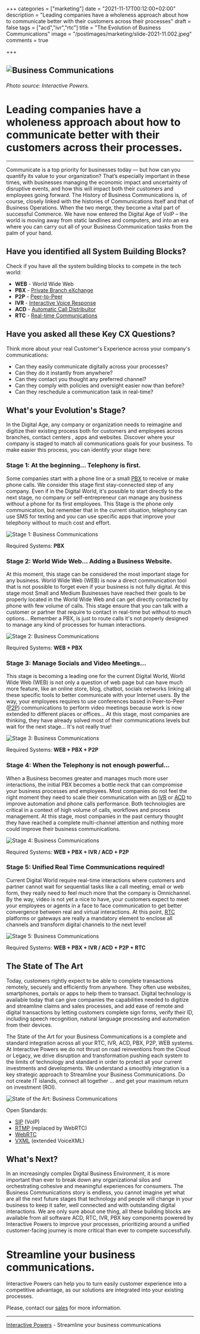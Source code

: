 +++
categories = ["marketing"]
date = "2021-11-17T00:12:00+02:00"
description = "Leading companies have a wholeness approach about how to communicate better with their customers across their processes"
draft = false
tags = ["acd","ivr","rtc"]
title = "The Evolution of Business Communications"
image = "/postimages/marketing/slide-2021-11.002.jpeg"
comments = true

+++

![Business Communications](/postimages/marketing/slide-2021-11.002.jpeg)
-------
###### Photo source: Interactive Powers.

#	Leading companies have a wholeness approach about how to communicate better with their customers across their processes.
-------
Communicate is a top priority for businesses today — but how can you quantify its value to your organization?  That’s especially important in these times, with businesses managing the economic impact and uncertainty of disruptive events, and how this will impact both their customers and employees going forward. The History of Business Communications is, of course, closely linked with the histories of Communications itself and that of Business Operations. When the two merge, they become a vital part of successful Commerce. We have now entered the Digital Age of VoIP – the world is moving away from static landlines and computers, and into an era where you can carry out all of your Business Communication tasks from the palm of your hand.

##	Have you identified all System Building Blocks?

Check if you have all the system building blocks to compete in the tech world:

- **WEB** - World Wide Web
- **PBX** - [Private Branch eXchange](https://blog.ivrpowers.com/post/customerengagement/how-to-improve-your-pbx-with-conversational-ai/)
- **P2P** - [Peer-to-Peer](https://blog.ivrpowers.com/post/technologies/what-is-peer-to-peer/)
- **IVR** - [Interactive Voice Response](https://blog.ivrpowers.com/post/technologies/what-is-ivr/)
- **ACD** - [Automatic Call Distribuitor](https://blog.ivrpowers.com/post/technologies/what-is-acd/)
- **RTC** - [Real-time Communications](https://blog.ivrpowers.com/post/technologies/what-is-rtc/)

##	Have you asked all these Key CX Questions?

Think more about your real Customer's Experience across your company's communications:

- Can they easily communicate digitally across your processes?
- Can they do it instantly from anywhere? 
- Can they contact you thought any preferred channel? 
- Can they comply with policies and oversight easier now than before?
- Can they reschedule a communication task in real-time?

##	What's your Evolution's Stage?

In the Digital Age, any company or organization needs to reimagine and digitize their existing process both for customers and employees across branches, contact centers , apps and websites. Discover where your company is staged to match all communications goals for your business. To make easier this process, you can identify your stage here:

###	Stage 1: At the beginning… Telephony is first.

Some companies start with a phone line or a small [PBX](https://blog.ivrpowers.com/post/customerengagement/how-to-improve-your-pbx-with-conversational-ai/) to receive or make phone calls. We consider this stage first stay-connected step of any company. Even if  in the Digital World, it's possible to start directly to the next stage, no company or self-entrepreneur can manage any business without a phone for its first employees. This Stage is the phone only communication, but remember that in the current situation, telephony can use SMS for texting and you can use specific apps that improve your telephony without to much cost and effort.

![Stage 1: Business Communications](/postimages/marketing/slide-2021-11.004.png)

Required Systems: **PBX**

###	Stage 2: World Wide Web... Adding a Business Website.

At this moment, this stage can be considered the most important stage for any business. World Wide Web (WEB) is now a direct communication tool that is not possible to forget even if your business is not fully digital. At this stage most Small and Medium Businesses have reached their goals to be properly located in the World Wide Web and can get directly contacted by phone with few volume of calls. This stage ensure that you can talk with a customer or partner that require to contact in real-time but without to much options... Remember a PBX, is just to route calls it's not properly designed to manage any kind of processes for human interactions.

![Stage 2: Business Communications](/postimages/marketing/slide-2021-11.005.png)

Required Systems: **WEB + PBX**

###	Stage 3: Manage Socials and Video Meetings...

This stage is becoming a leading one  for the current Digital World, World Wide Web (WEB) is not only a question of web page but can have much more feature, like an online store, blog, chatbot, socials networks linking all these specific tools to better communicate with your Internet users. By the way, your employees requires to use conferences based in Peer-to-Peer ([P2P](https://blog.ivrpowers.com/post/technologies/what-is-peer-to-peer/)) communications to perform video meetings because work is now extended to different places or offices... At this stage, most companies are thinking, they have already solved most of their communications levels but wait for the next stage... It's not really true!

![Stage 3: Business Communications](/postimages/marketing/slide-2021-11.006.png)

Required Systems: **WEB + PBX + P2P**

###	Stage 4: When the Telephony is not enough powerful...

When a Business becomes greater and manages much more user interactions, the initial PBX becomes a bottle neck that can compromise your business processes and employees. Most companies do not feel the right moment they need to scale their communication with an [IVR](https://blog.ivrpowers.com/post/technologies/what-is-ivr/) or [ACD](https://blog.ivrpowers.com/post/technologies/what-is-acd/) to improve automation and phone calls performance. Both technologies are critical in a context of high volume of calls, workflows and process management. At this stage, most companies in the past century thought they have reached a complete multi-channel attention and nothing more could improve their business communications.

![Stage 4: Business Communications](/postimages/marketing/slide-2021-11.007.png)

Required Systems: **WEB + PBX + IVR / ACD + P2P**

###	Stage 5: Unified Real Time Communications required!

Current Digital World require real-time interactions where customers and partner cannot wait for sequential tasks like a call meeting, email or web form, they really need to feel much more that the company is Omnichannel. By the way, video is not yet a nice to have, your customers expect to meet your employees or agents in a face to face communication to get better convergence between real and virtual interactions. At this point, [RTC](https://blog.ivrpowers.com/post/technologies/what-is-rtc/) platforms or gateways are really a mandatory element to enclose all channels and transform digital channels to the next level! 

![Stage 5: Business Communications](/postimages/marketing/slide-2021-11.008.png)

Required Systems: **WEB + PBX + IVR / ACD + P2P + RTC**

##	The State of The Art
Today, customers rightly expect to be able to complete transactions remotely, securely and efficiently from anywhere. They often use websites, smartphones, portals or apps to help them to transact. Digital technology is available today that can give companies  the capabilities needed to digitize and streamline  claims and sales processes, and add ease of remote and digital transactions by letting customers complete sign forms, verify their ID, including speech recognition, natural language processing and automation from their devices.

The State of the Art for your Business Communications is a complete and standard integration across all your RTC, IVR, ACD, PBX, P2P, WEB systems. At Interactive Powers we do not thrust on road reinventions from the Cloud or Legacy, we drive disruption and transformation pushing each system to the limits of technology and standard in order to protect all your current investments and developments. We understand a smoothly integration is a key strategic approach to Streamline your Business Communications. Do not create IT islands, connect all together ... and get your maximum return on investment (ROI).

![State of the Art: Business Communications](/postimages/marketing/slide-2021-11.003.png)

Open Standards:

- [SIP](https://blog.ivrpowers.com/post/products/video-rtc-sip-connect/) (VoIP)
- [RTMP](https://blog.ivrpowers.com/post/technologies/what-is-rtmp/) (replaced by WebRTC)
- [WebRTC](https://blog.ivrpowers.com/post/technologies/what-is-webrtc/)
- [VXML](https://blog.ivrpowers.com/post/technologies/what-is-voicexml/) (extended VoiceXML)

##	What's Next?

In an increasingly complex Digital Business Environment, it is more important than ever to break down any organizational silos and orchestrating cohesive and meaningful experiences for consumers. The Business Communications story is endless, you cannot imagine yet what are all the next future stages that technology and people will change in your business to keep it safer, well connected and with outstanding digital interactions. We are only sure about one thing, all these building blocks are available from all software ACD, RTC, IVR, PBX  key components powered by Interactive Powers to improve your processes, prioritizing around a unified customer-facing journey is more critical than ever to compete successfully.

# Streamline your business communications.

Interactive Powers can help you to turn easily customer experience into a competitive advantage, as our solutions are integrated into your existing processes.

Please, contact our [sales](https://www.ivrpowers.com/support-services/) for more information.

---
[Interactive Powers](https://www.ivrpowers.com/) - Streamline your business communications
